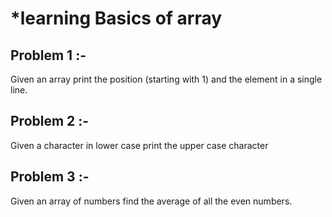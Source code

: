 #  *learning Basics of array 
## Problem 1 :-
Given an array print the position (starting with 1) and the element in a single line.
## Problem 2 :- 
Given a character in lower case print the upper case character
## Problem 3 :- 
Given an array of numbers find the average of all the even numbers.
